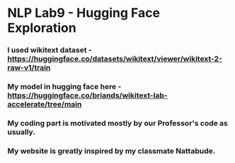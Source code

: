 # NLP Lab9 - Hugging Face Exploration

### I used wikitext dataset - https://huggingface.co/datasets/wikitext/viewer/wikitext-2-raw-v1/train
### My model in hugging face here - https://huggingface.co/briands/wikitext-lab-accelerate/tree/main
### My coding part is motivated mostly by our Professor's code as usually.
### My website is greatly inspired by my classmate Nattabude.
